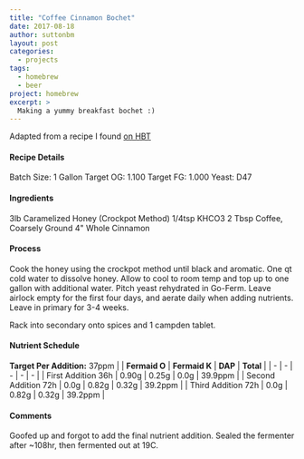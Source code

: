 ```yaml
---
title: "Coffee Cinnamon Bochet"
date: 2017-08-18
author: suttonbm
layout: post
categories:
  - projects
tags:
  - homebrew
  - beer
project: homebrew
excerpt: >
  Making a yummy breakfast bochet :)
---
```


Adapted from a recipe I found [on HBT](http://www.homebrewtalk.com/showthread.php?t=537030)

#### Recipe Details
Batch Size: 1 Gallon
Target OG: 1.100
Target FG: 1.000
Yeast: D47

#### Ingredients
3lb Caramelized Honey (Crockpot Method)
1/4tsp KHCO3
2 Tbsp Coffee, Coarsely Ground
4" Whole Cinnamon

#### Process
Cook the honey using the crockpot method until black and aromatic.  One qt cold water to dissolve honey.  Allow to cool to room temp and top up to one gallon with additional water.  Pitch yeast rehydrated in Go-Ferm.  Leave airlock empty for the first four days, and aerate daily when adding nutrients.  Leave in primary for 3-4 weeks.

Rack into secondary onto spices and 1 campden tablet.

#### Nutrient Schedule
**Target Per Addition:** 37ppm
| | **Fermaid O** | **Fermaid K** | **DAP** | **Total** |
| - | - | - | - | - |
| First Addition 36h | 0.90g | 0.25g | 0.0g | 39.9ppm |
| Second Addition 72h | 0.0g | 0.82g | 0.32g | 39.2ppm |
| Third Addition 72h | 0.0g | 0.82g | 0.32g | 39.2ppm |

#### Comments
Goofed up and forgot to add the final nutrient addition.  Sealed the fermenter after ~108hr, then fermented out at 19C.
